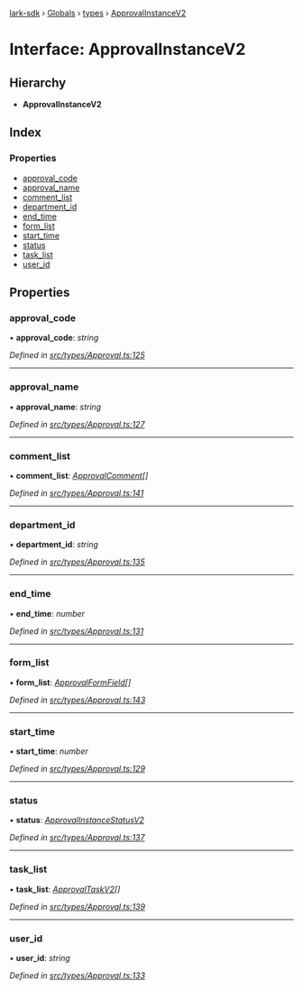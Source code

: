 [lark-sdk](../README.md) › [Globals](../globals.md) › [types](../modules/types.md) › [ApprovalInstanceV2](types.approvalinstancev2.md)

# Interface: ApprovalInstanceV2

## Hierarchy

* **ApprovalInstanceV2**

## Index

### Properties

* [approval_code](types.approvalinstancev2.md#approval_code)
* [approval_name](types.approvalinstancev2.md#approval_name)
* [comment_list](types.approvalinstancev2.md#comment_list)
* [department_id](types.approvalinstancev2.md#department_id)
* [end_time](types.approvalinstancev2.md#end_time)
* [form_list](types.approvalinstancev2.md#form_list)
* [start_time](types.approvalinstancev2.md#start_time)
* [status](types.approvalinstancev2.md#status)
* [task_list](types.approvalinstancev2.md#task_list)
* [user_id](types.approvalinstancev2.md#user_id)

## Properties

###  approval_code

• **approval_code**: *string*

*Defined in [src/types/Approval.ts:125](https://github.com/TbhT/lark-sdk/blob/5ecb791/src/types/Approval.ts#L125)*

___

###  approval_name

• **approval_name**: *string*

*Defined in [src/types/Approval.ts:127](https://github.com/TbhT/lark-sdk/blob/5ecb791/src/types/Approval.ts#L127)*

___

###  comment_list

• **comment_list**: *[ApprovalComment](types.approvalcomment.md)[]*

*Defined in [src/types/Approval.ts:141](https://github.com/TbhT/lark-sdk/blob/5ecb791/src/types/Approval.ts#L141)*

___

###  department_id

• **department_id**: *string*

*Defined in [src/types/Approval.ts:135](https://github.com/TbhT/lark-sdk/blob/5ecb791/src/types/Approval.ts#L135)*

___

###  end_time

• **end_time**: *number*

*Defined in [src/types/Approval.ts:131](https://github.com/TbhT/lark-sdk/blob/5ecb791/src/types/Approval.ts#L131)*

___

###  form_list

• **form_list**: *[ApprovalFormField](types.approvalformfield.md)[]*

*Defined in [src/types/Approval.ts:143](https://github.com/TbhT/lark-sdk/blob/5ecb791/src/types/Approval.ts#L143)*

___

###  start_time

• **start_time**: *number*

*Defined in [src/types/Approval.ts:129](https://github.com/TbhT/lark-sdk/blob/5ecb791/src/types/Approval.ts#L129)*

___

###  status

• **status**: *[ApprovalInstanceStatusV2](../enums/types.approvalinstancestatusv2.md)*

*Defined in [src/types/Approval.ts:137](https://github.com/TbhT/lark-sdk/blob/5ecb791/src/types/Approval.ts#L137)*

___

###  task_list

• **task_list**: *[ApprovalTaskV2](types.approvaltaskv2.md)[]*

*Defined in [src/types/Approval.ts:139](https://github.com/TbhT/lark-sdk/blob/5ecb791/src/types/Approval.ts#L139)*

___

###  user_id

• **user_id**: *string*

*Defined in [src/types/Approval.ts:133](https://github.com/TbhT/lark-sdk/blob/5ecb791/src/types/Approval.ts#L133)*

